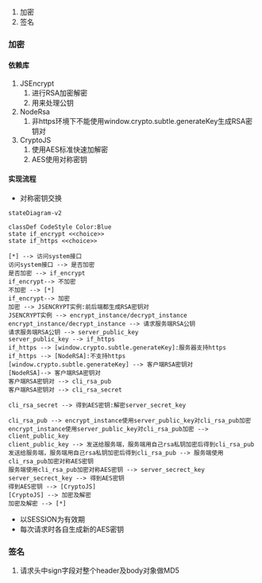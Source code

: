 ##
1. 加密
2. 签名

### 加密

#### 依赖库
1. JSEncrypt
	1. 进行RSA加密解密
	2. 用来处理公钥
2. NodeRsa
	1. 非https环境下不能使用window.crypto.subtle.generateKey生成RSA密钥对
3. CryptoJS
	1. 使用AES标准快速加解密
	2. AES使用对称密钥


#### 实现流程
- 对称密钥交换
```mermaid
stateDiagram-v2

classDef CodeStyle Color:Blue
state if_encrypt <<choice>>
state if_https <<choice>>

[*] --> 访问system接口
访问system接口 --> 是否加密
是否加密 --> if_encrypt
if_encrypt--> 不加密
不加密 --> [*]
if_encrypt--> 加密
加密 --> JSENCRYPT实例:前后端都生成RSA密钥对
JSENCRYPT实例 --> encrypt_instance/decrypt_instance
encrypt_instance/decrypt_instance --> 请求服务端RSA公钥
请求服务端RSA公钥 --> server_public_key
server_public_key --> if_https
if_https --> [window.crypto.subtle.generateKey]:服务器支持https
if_https --> [NodeRSA]:不支持https
[window.crypto.subtle.generateKey] --> 客户端RSA密钥对
[NodeRSA]--> 客户端RSA密钥对
客户端RSA密钥对 --> cli_rsa_pub
客户端RSA密钥对 --> cli_rsa_secret

cli_rsa_secret --> 得到AES密钥:解密server_secret_key

cli_rsa_pub --> encrypt_instance使用server_public_key对cli_rsa_pub加密
encrypt_instance使用server_public_key对cli_rsa_pub加密 --> client_public_key
client_public_key --> 发送给服务端，服务端用自己rsa私钥加密后得到cli_rsa_pub
发送给服务端，服务端用自己rsa私钥加密后得到cli_rsa_pub --> 服务端使用cli_rsa_pub加密对称AES密钥
服务端使用cli_rsa_pub加密对称AES密钥 --> server_secrect_key
server_secrect_key --> 得到AES密钥
得到AES密钥 --> [CryptoJS]
[CryptoJS] --> 加密及解密
加密及解密 --> [*]
```
- 以SESSION为有效期
- 每次请求时各自生成新的AES密钥
### 签名
1. 请求头中sign字段对整个header及body对象做MD5
